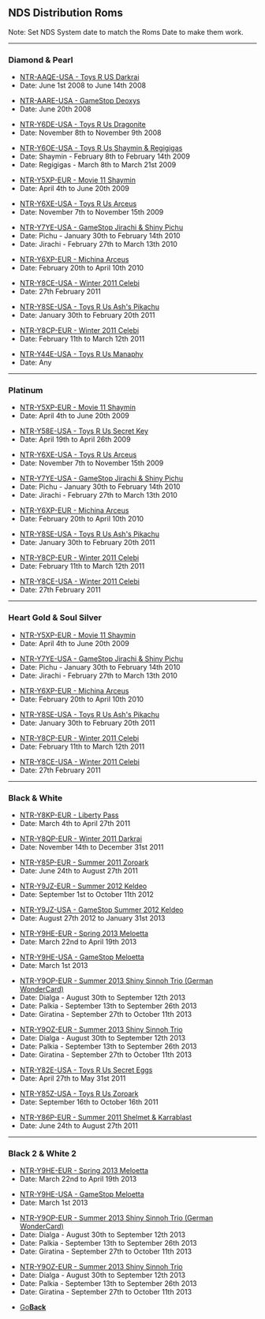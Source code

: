 ## NDS Distribution Roms
Note: Set NDS System date to match the Roms Date to make them work.


---------------------------------------
### Diamond & Pearl
<ul>
            <li><a href="NTR-AAQE-USA - Toys R US Darkrai.nds">NTR-AAQE-USA - Toys R US Darkrai</a></li>
            <li>Date: June 1st 2008 to June 14th 2008</li>
</ul>
<ul>
            <li><a href="NTR-AARE-USA - GameStop Deoxys.nds">NTR-AARE-USA - GameStop Deoxys</a></li>
            <li>Date: June 20th 2008</li>
</ul>
<ul>
            <li><a href="NTR-Y6DE-USA - Toys R Us Dragonite.nds">NTR-Y6DE-USA - Toys R Us Dragonite</a></li>
            <li>Date: November 8th to November 9th 2008</li>
</ul>
<ul>
            <li><a href="NTR-Y6OE-USA - Toys R Us Shaymin & Regigigas.nds">NTR-Y6OE-USA - Toys R Us Shaymin & Regigigas</a></li>
            <li>Date: Shaymin - February 8th to February 14th 2009</li>
            <li>Date: Regigigas - March 8th to March 21st 2009</li>
</ul>
<ul>
            <li><a href="NTR-Y5XP-EUR - Movie 11 Shaymin.nds">NTR-Y5XP-EUR - Movie 11 Shaymin</a></li>
            <li>Date: April 4th to June 20th 2009</li>
</ul>
<ul>
            <li><a href="NTR-Y6XE-USA - Toys R Us Arceus.nds">NTR-Y6XE-USA - Toys R Us Arceus</a></li>
            <li>Date: November 7th to November 15th 2009</li>
</ul>
<ul>
            <li><a href="NTR-Y7YE-USA - GameStop Jirachi & Shiny Pichu.nds">NTR-Y7YE-USA - GameStop Jirachi & Shiny Pichu</a></li>
            <li>Date: Pichu - January 30th to February 14th 2010</li>
            <li>Date: Jirachi - February 27th to March 13th 2010</li>
</ul>
<ul>
            <li><a href="NTR-Y6XP-EUR - Michina Arceus.nds">NTR-Y6XP-EUR - Michina Arceus</a></li>
            <li>Date: February 20th to April 10th 2010</li>
</ul>
<ul>
            <li><a href="NTR-Y8CE-USA - Winter 2011 Celebi.nds">NTR-Y8CE-USA - Winter 2011 Celebi</a></li>
            <li>Date: 27th February 2011</li>
</ul>
<ul>
            <li><a href="NTR-Y8SE-USA - Toys R Us Ash's Pikachu.nds">NTR-Y8SE-USA - Toys R Us Ash's Pikachu</a></li>
            <li>Date: January 30th to February 20th 2011</li>
</ul>
<ul>
            <li><a href="NTR-Y8CP-EUR - Winter 2011 Celebi.nds">NTR-Y8CP-EUR - Winter 2011 Celebi</a></li>
            <li>Date: February 11th to March 12th 2011</li>
</ul>
<ul>
            <li><a href="NTR-Y44E-USA - Toys R Us Manaphy.nds">NTR-Y44E-USA - Toys R Us Manaphy</a></li>
            <li>Date: Any</li>
</ul>


---------------------------------------
### Platinum
<ul>
            <li><a href="NTR-Y5XP-EUR - Movie 11 Shaymin.nds">NTR-Y5XP-EUR - Movie 11 Shaymin</a></li>
            <li>Date: April 4th to June 20th 2009</li>
</ul>
<ul>
            <li><a href="NTR-Y58E-USA - Toys R Us Secret Key.nds">NTR-Y58E-USA - Toys R Us Secret Key</a></li>
            <li>Date: April 19th to April 26th 2009</li>
</ul>
<ul>
            <li><a href="NTR-Y6XE-USA - Toys R Us Arceus.nds">NTR-Y6XE-USA - Toys R Us Arceus</a></li>
            <li>Date: November 7th to November 15th 2009</li>
</ul>
<ul>
            <li><a href="NTR-Y7YE-USA - GameStop Jirachi & Shiny Pichu.nds">NTR-Y7YE-USA - GameStop Jirachi & Shiny Pichu</a></li>
            <li>Date: Pichu - January 30th to February 14th 2010</li>
            <li>Date: Jirachi - February 27th to March 13th 2010</li>
</ul>
<ul>
            <li><a href="NTR-Y6XP-EUR - Michina Arceus.nds">NTR-Y6XP-EUR - Michina Arceus</a></li>
            <li>Date: February 20th to April 10th 2010</li>
</ul>
<ul>
            <li><a href="NTR-Y8SE-USA - Toys R Us Ash's Pikachu.nds">NTR-Y8SE-USA - Toys R Us Ash's Pikachu</a></li>
            <li>Date: January 30th to February 20th 2011</li>
</ul>
<ul>
            <li><a href="NTR-Y8CP-EUR - Winter 2011 Celebi.nds">NTR-Y8CP-EUR - Winter 2011 Celebi</a></li>
            <li>Date: February 11th to March 12th 2011</li>
</ul>
<ul>
            <li><a href="NTR-Y8CE-USA - Winter 2011 Celebi.nds">NTR-Y8CE-USA - Winter 2011 Celebi</a></li>
            <li>Date: 27th February 2011</li>
</ul>


---------------------------------------
### Heart Gold & Soul Silver
<ul>
            <li><a href="NTR-Y5XP-EUR - Movie 11 Shaymin.nds">NTR-Y5XP-EUR - Movie 11 Shaymin</a></li>
            <li>Date: April 4th to June 20th 2009</li>
</ul>
<ul>
            <li><a href="NTR-Y7YE-USA - GameStop Jirachi & Shiny Pichu.nds">NTR-Y7YE-USA - GameStop Jirachi & Shiny Pichu</a></li>
            <li>Date: Pichu - January 30th to February 14th 2010</li>
            <li>Date: Jirachi - February 27th to March 13th 2010</li>
</ul>
<ul>
            <li><a href="NTR-Y6XP-EUR - Michina Arceus.nds">NTR-Y6XP-EUR - Michina Arceus</a></li>
            <li>Date: February 20th to April 10th 2010</li>
</ul>
<ul>
            <li><a href="NTR-Y8SE-USA - Toys R Us Ash's Pikachu.nds">NTR-Y8SE-USA - Toys R Us Ash's Pikachu</a></li>
            <li>Date: January 30th to February 20th 2011</li>
</ul>
<ul>
            <li><a href="NTR-Y8CP-EUR - Winter 2011 Celebi.nds">NTR-Y8CP-EUR - Winter 2011 Celebi</a></li>
            <li>Date: February 11th to March 12th 2011</li>
</ul>
<ul>
            <li><a href="NTR-Y8CE-USA - Winter 2011 Celebi.nds">NTR-Y8CE-USA - Winter 2011 Celebi</a></li>
            <li>Date: 27th February 2011</li>
</ul>


---------------------------------------
### Black & White
<ul>
            <li><a href="NTR-Y8KP-EUR - Liberty Pass.nds">NTR-Y8KP-EUR - Liberty Pass</a></li>
            <li>Date: March 4th to April 27th 2011</li>
</ul>
<ul>
            <li><a href="NTR-Y8QP-EUR - Winter 2011 Darkrai.nds">NTR-Y8QP-EUR - Winter 2011 Darkrai</a></li>
            <li>Date: November 14th to December 31st 2011</li>
</ul>
<ul>
            <li><a href="NTR-Y85P-EUR - Summer 2011 Zoroark.nds">NTR-Y85P-EUR - Summer 2011 Zoroark</a></li>
            <li>Date: June 24th to August 27th 2011</li>
</ul>
<ul>
            <li><a href="NTR-Y9JZ-EUR - Summer 2012 Keldeo.nds">NTR-Y9JZ-EUR - Summer 2012 Keldeo</a></li>
            <li>Date: September 1st to October 11th 2012</li>
</ul>
<ul>
            <li><a href="NTR-Y9JZ-USA - GameStop Summer 2012 Keldeo.nds">NTR-Y9JZ-USA - GameStop Summer 2012 Keldeo</a></li>
            <li>Date: August 27th 2012 to January 31st 2013</li>
</ul>
<ul>
            <li><a href="NTR-Y9HE-EUR - Spring 2013 Meloetta.nds">NTR-Y9HE-EUR - Spring 2013 Meloetta</a></li>
            <li>Date: March 22nd to April 19th 2013</li>
</ul>
<ul>
            <li><a href="NTR-Y9HE-USA - GameStop Meloetta.nds">NTR-Y9HE-USA - GameStop Meloetta</a></li>
            <li>Date: March 1st 2013</li>
</ul>
<ul>
            <li><a href="NTR-Y9OP-EUR - Summer 2013 Shiny Sinnoh Trio (German WonderCard).nds">NTR-Y9OP-EUR - Summer 2013 Shiny Sinnoh Trio (German WonderCard)</a></li>
            <li>Date: Dialga - August 30th to September 12th 2013</li>
            <li>Date: Palkia - September 13th to September 26th 2013</li>
            <li>Date: Giratina - September 27th to October 11th 2013</li>
</ul>
<ul>
            <li><a href="NTR-Y9OZ-EUR - Summer 2013 Shiny Sinnoh Trio.nds">NTR-Y9OZ-EUR - Summer 2013 Shiny Sinnoh Trio</a></li>
            <li>Date: Dialga - August 30th to September 12th 2013</li>
            <li>Date: Palkia - September 13th to September 26th 2013</li>
            <li>Date: Giratina - September 27th to October 11th 2013</li>
</ul>
<ul>
            <li><a href="NTR-Y82E-USA - Toys R Us Secret Eggs.nds">NTR-Y82E-USA - Toys R Us Secret Eggs</a></li>
            <li>Date: April 27th to May 31st 2011</li>
</ul>
<ul>
            <li><a href="NTR-Y85Z-USA - Toys R Us Zoroark.nds">NTR-Y85Z-USA - Toys R Us Zoroark</a></li>
            <li>Date: September 16th to October 16th 2011</li>
</ul>
<ul>
            <li><a href="NTR-Y86P-EUR - Summer 2011 Shelmet & Karrablast.nds">NTR-Y86P-EUR - Summer 2011 Shelmet & Karrablast</a></li>
            <li>Date: June 24th to August 27th 2011</li>
</ul>


---------------------------------------
### Black 2 & White 2
<ul>
            <li><a href="NTR-Y9HE-EUR - Spring 2013 Meloetta.nds">NTR-Y9HE-EUR - Spring 2013 Meloetta</a></li>
            <li>Date: March 22nd to April 19th 2013</li>
</ul>
<ul>
            <li><a href="NTR-Y9HE-USA - GameStop Meloetta.nds">NTR-Y9HE-USA - GameStop Meloetta</a></li>
            <li>Date: March 1st 2013</li>
</ul>
<ul>
            <li><a href="NTR-Y9OP-EUR - Summer 2013 Shiny Sinnoh Trio (German WonderCard).nds">NTR-Y9OP-EUR - Summer 2013 Shiny Sinnoh Trio (German WonderCard)</a></li>
            <li>Date: Dialga - August 30th to September 12th 2013</li>
            <li>Date: Palkia - September 13th to September 26th 2013</li>
            <li>Date: Giratina - September 27th to October 11th 2013</li>
</ul>
<ul>
            <li><a href="NTR-Y9OZ-EUR - Summer 2013 Shiny Sinnoh Trio.nds">NTR-Y9OZ-EUR - Summer 2013 Shiny Sinnoh Trio</a></li>
            <li>Date: Dialga - August 30th to September 12th 2013</li>
            <li>Date: Palkia - September 13th to September 26th 2013</li>
            <li>Date: Giratina - September 27th to October 11th 2013</li>
</ul>

<onebutton>
<ul>
            <li><a href="../">Go<strong>Back</strong></a></li>
          </ul>
</onebutton>
